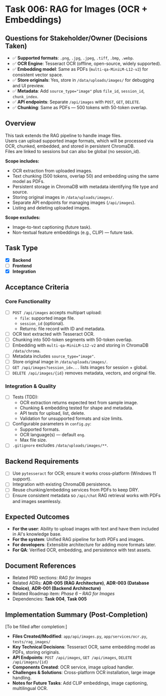 # Task 006: RAG for Images (OCR + Embeddings)

## Questions for Stakeholder/Owner (Decisions Taken)
- ✅ **Supported formats**: `.png`, `.jpg`, `.jpeg`, `.tiff`, `.bmp`, `.webp`.
- ✅ **OCR Engine**: Tesseract OCR (offline, open-source, widely supported).
- ✅ **Embedding model**: Same as PDFs (`multi-qa-MiniLM-L12-v2`) for consistent vector space.
- ✅ **Store originals**: Yes, store in `/data/uploads/images/` for debugging and UI preview.
- ✅ **Metadata**: Add `source_type="image"` plus `file_id`, `session_id`, `chunk_index`.
- ✅ **API endpoints**: Separate `/api/images` with `POST`, `GET`, `DELETE`.
- ✅ **Chunking**: Same as PDFs — 500 tokens with 50-token overlap.

## Overview
This task extends the RAG pipeline to handle image files.  
Users can upload supported image formats, which will be processed via OCR, chunked, embedded, and stored in persistent ChromaDB.  
Files are linked to sessions but can also be global (no session_id).

**Scope includes:**
- OCR extraction from uploaded images.
- Text chunking (500 tokens, overlap 50) and embedding using the same model as PDFs.
- Persistent storage in ChromaDB with metadata identifying file type and source.
- Storing original images in `/data/uploads/images/`.
- Separate API endpoints for managing images (`/api/images`).
- Listing and deleting uploaded images.

**Scope excludes:**
- Image-to-text captioning (future task).
- Non-textual feature embeddings (e.g., CLIP) — future task.

## Task Type
- [x] **Backend**
- [ ] **Frontend**
- [x] **Integration**

## Acceptance Criteria
### Core Functionality
- [ ] `POST /api/images` accepts multipart upload:
  - `file`: supported image file.
  - `session_id` (optional).
  - Returns: file record with ID and metadata.
- [ ] OCR text extracted with Tesseract OCR.
- [ ] Chunking into 500-token segments with 50-token overlap.
- [ ] Embedding with `multi-qa-MiniLM-L12-v2` and storing in ChromaDB `/data/chroma`.
- [ ] Metadata includes `source_type="image"`.
- [ ] Store original image in `/data/uploads/images/`.
- [ ] `GET /api/images?session_id=...` lists images for session + global.
- [ ] `DELETE /api/images/{id}` removes metadata, vectors, and original file.

### Integration & Quality
- [ ] Tests (TDD):
  - OCR extraction returns expected text from sample image.
  - Chunking & embedding tested for shape and metadata.
  - API tests for upload, list, delete.
  - Validation for unsupported formats and size limits.
- [ ] Configurable parameters in `config.py`:
  - Supported formats.
  - OCR language(s) — default `eng`.
  - Max file size.
- [ ] `.gitignore` excludes `/data/uploads/images/**`.

## Backend Requirements
- [ ] Use `pytesseract` for OCR; ensure it works cross-platform (Windows 11 support).
- [ ] Integration with existing ChromaDB persistence.
- [ ] Reuse chunking/embedding services from PDFs to keep DRY.
- [ ] Ensure consistent metadata so `/api/chat` RAG retrieval works with PDFs and images seamlessly.

## Expected Outcomes
- **For the user**: Ability to upload images with text and have them included in AI's knowledge base.
- **For the system**: Unified RAG pipeline for both PDFs and images.
- **For developers**: Extensible architecture for adding more formats later.
- **For QA**: Verified OCR, embedding, and persistence with test assets.

## Document References
- Related PRD sections: *RAG for Images*
- Related ADRs: **ADR-005 (RAG Architecture)**, **ADR-003 (Database Choice)**, **ADR-001 (Backend Architecture)**
- Related Roadmap item: *Phase 6 – RAG for Images*
- Dependencies: **Task 004**, **Task 005**

## Implementation Summary (Post-Completion)
[To be filled after completion:]
- **Files Created/Modified**: `app/api/images.py`, `app/services/ocr.py`, `tests/rag_images/`
- **Key Technical Decisions**: Tesseract OCR, same embedding model as PDFs, storing originals.
- **API Endpoints**: `POST /api/images`, `GET /api/images`, `DELETE /api/images/{id}`
- **Components Created**: OCR service, image upload handler.
- **Challenges & Solutions**: Cross-platform OCR installation, large image handling.
- **Notes for Future Tasks**: Add CLIP embeddings, image captioning, multilingual OCR.
